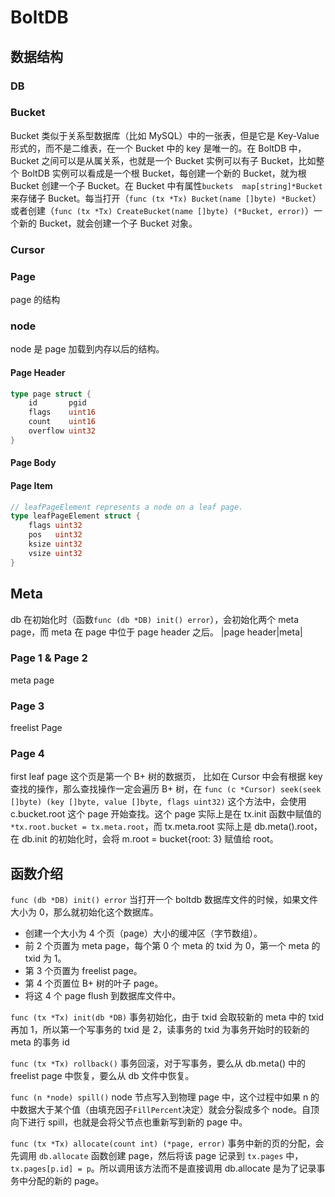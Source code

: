# BoltDB

## 数据结构

### DB

### Bucket

Bucket 类似于关系型数据库（比如 MySQL）中的一张表，但是它是 Key-Value 形式的，而不是二维表，在一个 Bucket 中的 key 是唯一的。在 BoltDB 中，Bucket 之间可以是从属关系，也就是一个 Bucket 实例可以有子 Bucket，比如整个 BoltDB 实例可以看成是一个根 Bucket，每创建一个新的 Bucket，就为根 Bucket 创建一个子 Bucket。在 Bucket 中有属性`buckets  map[string]*Bucket` 来存储子 Bucket。每当打开（`func (tx *Tx) Bucket(name []byte) *Bucket`）或者创建（`func (tx *Tx) CreateBucket(name []byte) (*Bucket, error)`）一个新的 Bucket，就会创建一个子 Bucket 对象。

### Cursor

### Page
page 的结构

### node
node 是 page 加载到内存以后的结构。

#### Page Header

```go
type page struct {
  	id       pgid
	flags    uint16
	count    uint16
	overflow uint32
}
```


#### Page Body

#### Page Item

```go
// leafPageElement represents a node on a leaf page.
type leafPageElement struct {
	flags uint32
	pos   uint32
	ksize uint32
	vsize uint32
}
```

## Meta

db 在初始化时（函数`func (db *DB) init() error`），会初始化两个 meta page，而 meta 在 page 中位于 page header 之后。
|page header|meta|

### Page 1 & Page 2
meta page

### Page 3
freelist Page

### Page 4
first leaf page
这个页是第一个 B+ 树的数据页，
比如在 Cursor 中会有根据 key 查找的操作，那么查找操作一定会遍历 B+ 树，在 `func (c *Cursor) seek(seek []byte) (key []byte, value []byte, flags uint32)` 这个方法中，会使用 c.bucket.root 这个 page 开始查找。这个 page 实际上是在 tx.init 函数中赋值的 `*tx.root.bucket = tx.meta.root`，而 tx.meta.root 实际上是 db.meta().root，在 db.init 的初始化时，会将 m.root = bucket{root: 3} 赋值给 root。


## 函数介绍
`func (db *DB) init() error`
当打开一个 boltdb 数据库文件的时候，如果文件大小为 0，那么就初始化这个数据库。
* 创建一个大小为 4 个页（page）大小的缓冲区（字节数组）。
* 前 2 个页置为 meta page，每个第 0 个 meta 的 txid 为 0，第一个 meta 的 txid 为 1。
* 第 3 个页置为 freelist page。
* 第 4 个页置位 B+ 树的叶子 page。
* 将这 4 个 page flush 到数据库文件中。

`func (tx *Tx) init(db *DB)`
事务初始化，由于 txid 会取较新的 meta 中的 txid 再加 1，所以第一个写事务的 txid 是 2，读事务的 txid 为事务开始时的较新的 meta 的事务 id

`func (tx *Tx) rollback()`
事务回滚，对于写事务，要么从 db.meta() 中的 freelist page 中恢复，要么从 db 文件中恢复。

`func (n *node) spill()` 
node 节点写入到物理 page 中，这个过程中如果 n 的中数据大于某个值（由填充因子`FillPercent`决定）就会分裂成多个 node。自顶向下进行 spill，也就是会将父节点也重新写到新的 page 中。

`func (tx *Tx) allocate(count int) (*page, error)`
事务中新的页的分配，会先调用 `db.allocate` 函数创建 page，然后将该 page 记录到 `tx.pages` 中，`tx.pages[p.id] = p`。所以调用该方法而不是直接调用 db.allocate 是为了记录事务中分配的新的 page。

